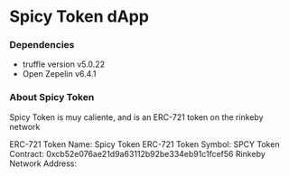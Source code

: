 # Spicy Token dApp

### Dependencies
* truffle version v5.0.22
* Open Zepelin v6.4.1

### About Spicy Token

Spicy Token is muy caliente, and is an ERC-721 token on the rinkeby network

ERC-721 Token Name: Spicy Token
ERC-721 Token Symbol: SPCY
Token Contract: 0xcb52e076ae21d9a63112b92be334eb91c1fcef56
Rinkeby Network Address: 
